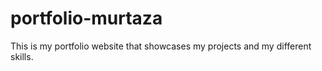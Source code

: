 # portfolio-murtaza

This is my portfolio website that showcases my projects and my different skills.
